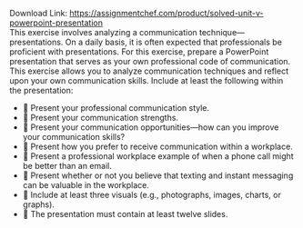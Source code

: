 Download Link: https://assignmentchef.com/product/solved-unit-v-powerpoint-presentation
<br>
This exercise involves analyzing a communication technique—presentations. On a daily basis, it is often expected that professionals be proficient with presentations. For this exercise, prepare a PowerPoint presentation that serves as your own professional code of communication. This exercise allows you to analyze communication techniques and reflect upon your own communication skills. Include at least the following within the presentation:

<ul>

 <li>  Present your professional communication style.</li>

 <li>  Present your communication strengths.</li>

 <li>  Present your communication opportunities—how can you improve your communication skills?</li>

 <li>  Present how you prefer to receive communication within a workplace.</li>

 <li>  Present a professional workplace example of when a phone call might be better than an email.</li>

 <li>  Present whether or not you believe that texting and instant messaging can be valuable in the workplace.</li>

 <li>  Include at least three visuals (e.g., photographs, images, charts, or graphs).</li>

 <li>  The presentation must contain at least twelve slides.</li>

</ul>